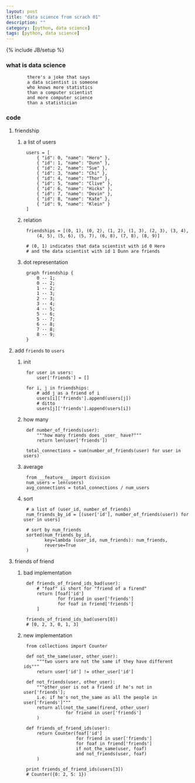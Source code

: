 ```yaml
---
layout: post
title: "data science from scrach 01"
description: ""
category: [python, data science]
tags: [python, data science]
---
```

{% include JB/setup %}


### what is data science

            there's a joke that says
            a data scientist is someone
            who knows more statistics
            than a computer scientist
            and more computer science
            than a statistician

### code

1. friendship

    1. a list of users

            users = [
                { "id": 0, "name": "Hero" },
                { "id": 1, "name": "Dunn" },
                { "id": 2, "name": "Sue" },
                { "id": 3, "name": "Chi" },
                { "id": 4, "name": "Thor" },
                { "id": 5, "name": "Clive" },
                { "id": 6, "name": "Hicks" },
                { "id": 7, "name": "Devin" },
                { "id": 8, "name": "Kate" },
                { "id": 9, "name": "Klein" }
            ]

    1. relation

            friendships = [(0, 1), (0, 2), (1, 2), (1, 3), (2, 3), (3, 4),
                (4, 5), (5, 6), (5, 7), (6, 8), (7, 8), (8, 9)]

            # (0, 1) indicates that data scientist with id 0 Hero
            # and the data scientist with id 1 Dunn are friends

    1. dot representation

            graph friendship {
                0 -- 1;
                0 -- 2;
                1 -- 2;
                1 -- 3;
                2 -- 3;
                3 -- 4;
                4 -- 5;
                5 -- 6;
                5 -- 7;
                6 -- 8;
                7 -- 8;
                8 -- 9;
            }

1. add `friends` to `users`

    1. init

            for user in users:
                user['friends'] = []

            for i, j in friendships:
                # add j as a friend of i
                users[i]['friends'].append(users[j])
                # ditto
                users[j]['friends'].append(users[i])

    1. how many

            def number_of_friends(user):
                """how many friends does _user_ have?"""
                return len(user['friends'])

            total_connections = sum(number_of_friends(user) for user in users)

    1. average

            from __feature__ import division
            num_users = len(users)
            avg_connections = total_connections / num_users

    1. sort

            # a list of (user_id, number_of_friends)
            num_friends_by_id = [(user['id'], number_of_friends(user)) for user in users]

            # sort by num_friends
            sorted(num_friends_by_id,
                   key=lambda (user_id, num_friends): num_friends,
                   reverse=True
            )

1. friends of friend

    1. bad implementation

            def friends_of_friend_ids_bad(user):
                # "foaf" is short for "friend of a firend"
                return [foaf['id']
                        for friend in user['friends']
                        for foaf in friend['friends']
                ]

            friends_of_friend_ids_bad(users[0])
            # [0, 2, 3, 0, 1, 3]

    1. new implementation

            from collections import Counter

            def not_the_same(user, other_user):
                """two users are not the same if they have different ids"""
                return user['id'] != other_user['id']

            def not_friends(user, other_user):
                """other_user is not a friend if he's not in user['friends'];
                i.e. if he's not_the_same as all the people in user['friends']"""
                return all(not_the_same(firend, other_user)
                           for friend in user['friends']
                )

            def friends_of_friend_ids(user):
                return Counter(foaf['id']
                               for friend in user['friends']
                               for foaf in friend['friends']
                               if not_the_same(user, foaf)
                               and not_friends(user, foaf)
                )

            print friends_of_friend_ids(users[3])
            # Counter({0: 2, 5: 1})